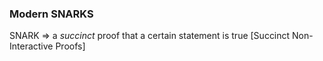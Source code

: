 ### Modern SNARKS

SNARK => a *succinct* proof that a certain statement is true [Succinct Non-Interactive Proofs]
